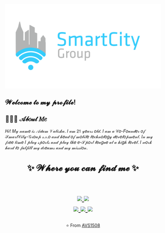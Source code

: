 <img src="https://github.com/adamCSzombie/adamCSzombie/blob/main/smartcity.png">

<h2>𝓦𝓮𝓵𝓬𝓸𝓶𝓮 𝓽𝓸 𝓶𝔂 𝓹𝓻𝓸𝓯𝓲𝓵𝓮!</h2>

## 👨🏻‍💻 𝒜𝒷𝑜𝓊𝓉 𝑀𝑒

𝐻𝒾! 𝑀𝓎 𝓃𝒶𝓂𝑒 𝒾𝓈 𝒜𝒹𝒶𝓂 𝒱𝒶𝓁𝒾𝓈𝓀𝒶. 𝐼 𝒶𝓂 𝟤𝟣 𝓎𝑒𝒶𝓇𝓈 𝑜𝓁𝒹. 𝐼 𝒶𝓂 𝒶 𝒞𝑜-𝐹𝑜𝓊𝓃𝒹𝑒𝓇 𝑜𝒻 𝒮𝓂𝒶𝓇𝓉𝒞𝒾𝓉𝓎-𝒢𝓇𝑜𝓊𝓅 𝓈.𝓇.𝑜 𝒶𝓃𝒹 𝒽𝑒𝒶𝒹 𝑜𝒻 𝓂𝑜𝒷𝒾𝓁𝑒 𝓉𝑒𝒸𝒽𝓃𝑜𝓁𝑜𝑔𝓎 𝒹𝑒𝓋𝑒𝓁𝑜𝓅𝓂𝑒𝓃𝓉. 𝐼𝓃 𝓂𝓎 𝒻𝓇𝑒𝑒 𝓉𝒾𝓂𝑒 𝐼 𝓅𝓁𝒶𝓎 𝓈𝓅𝑜𝓇𝓉𝓈 𝒶𝓃𝒹 𝓅𝓁𝒶𝓎 𝓉𝒽𝑒 𝑒-𝒮𝓅𝑜𝓇𝓉 𝓁𝑒𝒶𝑔𝓊𝑒 𝒶𝓉 𝒶 𝒽𝒾𝑔𝒽 𝓁𝑒𝓋𝑒𝓁. 𝐼 𝓌𝑜𝓇𝓀 𝒽𝒶𝓇𝒹 𝓉𝑜 𝒻𝓊𝓁𝒻𝒾𝓁𝓁 𝓂𝓎 𝒹𝓇𝑒𝒶𝓂𝓈 𝒶𝓃𝒹 𝓂𝓎 𝓂𝒾𝓈𝓈𝒾𝑜𝓃.

<h1 align="center">
✨ 𝓦𝓱𝓮𝓻𝓮 𝔂𝓸𝓾 𝓬𝓪𝓷 𝓯𝓲𝓷𝓭 𝓶𝓮 ✨
  
  <!-- https://img.shields.io/badge/Linkedin-Parth Patel-blue&?style=social&logo=linkedin -->

  <!-- https://img.shields.io/badge/Github-Parth%20Patel-black&?style=social&logo=Github -->

  <!-- https://img.shields.io/badge/Facebook-Parth%20Patel-darkblue&?style=social&logo=Facebook -->

  <!-- https://img.shields.io/badge/Instagram-parth.__.27-red&?style=social&logo=Instagram -->

  <!-- https://img.shields.io/badge/Twitter-Parth%20Patel-blue&?style=social&logo=Twitter -->

<p align="center">
  <br/>
  <a href="https://www.linkedin.com/in/parth-patel-313a40198/">
    <img src="https://img.shields.io/badge/LinkedIn-%230077B5.svg?&style=flat-square&logo=linkedin&logoColor=white">
  </a>
  
  <a href="https://github.com/parth-27">
    <img src="https://img.shields.io/badge/Github-%230A0A0A.svg?&style=flat-square&logo=Github&logoColor=white">  
  </a>


  <br/>
  <a href="https://www.facebook.com/profile.php?id=100026103873514">
    <img src="https://img.shields.io/badge/Facebook-%231877F2.svg?&style=flat-square&logo=facebook&logoColor=white">  
  </a>
 
  <a href="https://www.instagram.com/parth._.27/">
    <img src="https://img.shields.io/badge/Instagram-%23E4405F.svg?&style=flat-square&logo=instagram&logoColor=white">
  </a>

  <a href="https://twitter.com/parthpatel_27">
    <img src="https://img.shields.io/badge/twitter-%230077D4.svg?&style=flat-square&logo=twitter&logoColor=white">
  </a>
</p>
</h1>

<div align = "center">

⭐️ From [AVS1508](https://github.com/AVS1508)
